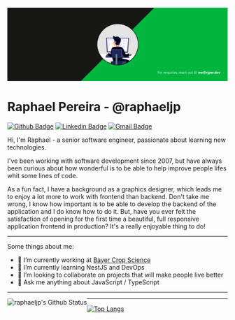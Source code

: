 [![Social Banner for rjper](https://github.com/raphaeljp/raphaeljp/raw/master/assets/github_gif.gif)](https://rjper.dev)

# Raphael Pereira - @raphaeljp

[![Github Badge](https://img.shields.io/badge/-Github-000?style=flat-square&logo=Github&logoColor=white&link=https://github.com/raphaeljp)](https://github.com/raphaeljp)
[![Linkedin Badge](https://img.shields.io/badge/-LinkedIn-blue?style=flat-square&logo=Linkedin&logoColor=white&link=https://www.linkedin.com/in/rjper/)](https://www.linkedin.com/in/rjper/)
[![Gmail Badge](https://img.shields.io/badge/-Gmail-c14438?style=flat-square&logo=Gmail&logoColor=white&link=mailto:me@rjper.dev)](mailto:me@rjper.dev)
 
 
Hi, I'm Raphael - a senior software engineer, passionate about learning new technologies.

I've been working with software development since 2007, but have always been curious about how wonderful is to be able to help improve people lifes whit some lines of code.

As a fun fact, I have a background as a graphics designer, which leads me to enjoy a lot more to work with frontend than backend. Don't take me wrong, I know how important is to be able to develop the backend of the application and I do know how to do it. But, have you ever felt the satisfaction of opening for the first time a beautiful, full responsive application frontend in production? It's a really enjoyable thing to do!

---

Some things about me: 

- 🔭 I’m currently working at [Bayer Crop Science](https://www.linkedin.com/company/bayer-cropscience/)
- 🌱 I’m currently learning NestJS and DevOps
- 👯 I’m looking to collaborate on projects that will make people live better
- 💬 Ask me anything about JavaScript / TypeScript

---

<img align="left" alt="raphaeljp's Github Status" src="https://github-readme-stats.vercel.app/api?username=raphaeljp&show_icons=true&hide_border=true&count_private=true" /> 

---

[![Top Langs](https://github-readme-stats.vercel.app/api/top-langs/?username=raphaeljp)](https://github.com/anuraghazra/github-readme-stats)

